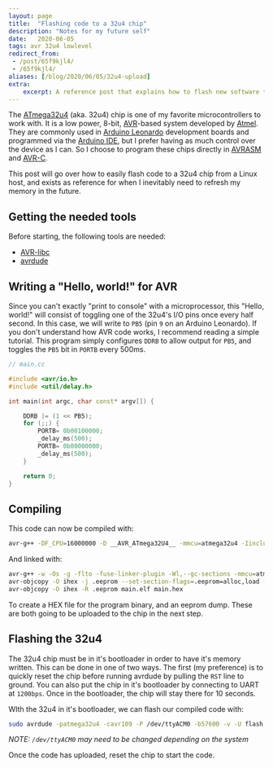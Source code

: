 ```yaml
---
layout: page
title:  "Flashing code to a 32u4 chip"
description: "Notes for my future self"
date:   2020-06-05
tags: avr 32u4 lowlevel
redirect_from: 
 - /post/65f9kjl4/
 - /65f9kjl4/
aliases: [/blog/2020/06/05/32u4-upload]
extra:
    excerpt: A reference post that explains how to flash new software to an atmega32u4 chip
---
```


The [ATmega32u4](http://ww1.microchip.com/downloads/en/devicedoc/atmel-7766-8-bit-avr-atmega16u4-32u4_datasheet.pdf) (aka. 32u4) chip is one of my favorite microcontrollers to work with. It is a low power, 8-bit, [AVR](https://en.wikipedia.org/wiki/AVR_microcontrollers)-based system developed by [Atmel](https://en.wikipedia.org/wiki/Atmel). They are commonly used in [Arduino Leonardo](https://www.arduino.cc/en/Main/Arduino_BoardLeonardo) development boards and programmed via the [Arduino IDE](https://www.arduino.cc/en/Main/Software), but I prefer having as much control over the device as I can. So I choose to program these chips directly in [AVRASM](http://ww1.microchip.com/downloads/en/devicedoc/40001917a.pdf) and [AVR-C](https://www.nongnu.org/avr-libc/user-manual/).

This post will go over how to easily flash code to a 32u4 chip from a Linux host, and exists as reference for when I inevitably need to refresh my memory in the future.

## Getting the needed tools

Before starting, the following tools are needed:
 - [AVR-libc](https://github.com/vancegroup-mirrors/avr-libc/releases)
 - [avrdude](https://www.nongnu.org/avrdude/)

## Writing a "Hello, world!" for AVR

Since you can't exactly "print to console" with a microprocessor, this "Hello, world!" will consist of toggling one of the 32u4's I/O pins once every half second. In this case, we will write to `PB5` (pin `9` on an Arduino Leonardo). If you don't understand how AVR code works, I recommend reading a simple tutorial. This program simply configures `DDRB` to allow output for `PB5`, and toggles the `PB5` bit in `PORTB` every 500ms.

```cpp
// main.cc

#include <avr/io.h>
#include <util/delay.h>

int main(int argc, char const* argv[]) {

    DDRB |= (1 << PB5); 
    for (;;) {
        PORTB= 0b00100000;
        _delay_ms(500); 
        PORTB= 0b00000000; 
        _delay_ms(500);
    }

    return 0;
}
```

## Compiling

This code can now be compiled with:

```sh
avr-g++ -DF_CPU=16000000 -D __AVR_ATmega32U4__ -mmcu=atmega32u4 -Iinclude -DBAUD=9600 -std=c++11 -g -Os -w -fdata-sections -MMD -flto -c -o main.o main.cc
```

And linked with:

```sh
avr-g++ -w -Os -g -flto -fuse-linker-plugin -Wl,--gc-sections -mmcu=atmega32u4 -Iinclude -std=c++11 -DF_CPU=16000000 -o main.elf main.o
avr-objcopy -O ihex -j .eeprom --set-section-flags=.eeprom=alloc,load --no-change-warnings --change-section-lma .eeprom=0 main.elf main.eep
avr-objcopy -O ihex -R .eeprom main.elf main.hex
```

To create a HEX file for the program binary, and an eeprom dump. These are both going to be uploaded to the chip in the next step.

## Flashing the 32u4

The 32u4 chip must be in it's bootloader in order to have it's memory written. This can be done in one of two ways. The first (my preference) is to quickly reset the chip before running avrdude by pulling the `RST` line to ground. You can also put the chip in it's bootloader by connecting to UART at `1200bps`. Once in the bootloader, the chip will stay there for 10 seconds.

WIth the 32u4 in it's bootloader, we can flash our compiled code with:

```sh
sudo avrdude -patmega32u4 -cavr109 -P /dev/ttyACM0 -b57600 -v -U flash:w:main.hex:i -U eeprom:w:main.eep
```

*NOTE: `/dev/ttyACM0` may need to be changed depending on the system*

Once the code has uploaded, reset the chip to start the code.